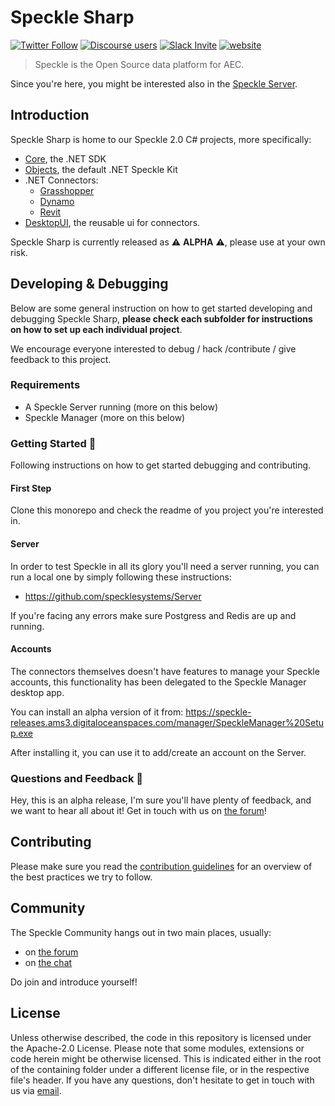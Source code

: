 # Speckle Sharp

[![Twitter Follow](https://img.shields.io/twitter/follow/SpeckleSystems?style=social)](https://twitter.com/SpeckleSystems) [![Discourse users](https://img.shields.io/discourse/users?server=https%3A%2F%2Fdiscourse.speckle.works&style=flat-square)](https://discourse.speckle.works)
[![Slack Invite](https://img.shields.io/badge/-slack-grey?style=flat-square&logo=slack)](https://speckle-works.slack.com/join/shared_invite/enQtNjY5Mzk2NTYxNTA4LTU4MWI5ZjdhMjFmMTIxZDIzOTAzMzRmMTZhY2QxMmM1ZjVmNzJmZGMzMDVlZmJjYWQxYWU0MWJkYmY3N2JjNGI) [![website](https://img.shields.io/badge/www-speckle.systems-royalblue?style=flat-square)](https://speckle.systems)


> Speckle is the Open Source data platform for AEC.

Since you're here, you might be interested also in the [Speckle Server](https://github.com/specklesystems/Server).

## Introduction

Speckle Sharp is home to our Speckle 2.0 C# projects, more specifically:

- [Core](Core), the .NET SDK
- [Objects](Objects), the default .NET Speckle Kit
- .NET Connectors:
  - [Grasshopper](ConnectorGrasshopper)
  - [Dynamo](ConnectorDynamo)
  - [Revit](ConnectorRevit)
- [DesktopUI](DesktopUI), the reusable ui for connectors.

Speckle Sharp is currently released as ⚠ **ALPHA** ⚠, please use at your own risk. 

## Developing & Debugging

Below are some general instruction on how to get started developing and debugging Speckle Sharp, **please check each subfolder for instructions on how to set up each individual project**. 

We encourage everyone interested to debug / hack /contribute / give feedback to this project.

### Requirements

- A Speckle Server running (more on this below)
- Speckle Manager (more on this below)

### Getting Started 🏁

Following instructions on how to get started debugging and contributing.

#### First Step

Clone this monorepo and check the readme of you project you're interested in.

#### Server

In order to test Speckle in all its glory you'll need a server running, you can run a local one by simply following these instructions:

- https://github.com/specklesystems/Server

If you're facing any errors make sure Postgress and Redis are up and running. 

#### Accounts

The connectors themselves doesn't have features to manage your Speckle accounts, this functionality has been delegated to the Speckle Manager desktop app.

You can install an alpha version of it from: https://speckle-releases.ams3.digitaloceanspaces.com/manager/SpeckleManager%20Setup.exe

After installing it, you can use it to add/create an account on the Server.



### Questions and Feedback 💬

Hey, this is an alpha release, I'm sure you'll have plenty of feedback, and we want to hear all about it! Get in touch with us on [the forum](https://discourse.speckle.works)! 



## Contributing

Please make sure you read the [contribution guidelines](.github/CONTRIBUTING.md) for an overview of the best practices we try to follow.



## Community

The Speckle Community hangs out in two main places, usually:

- on [the forum](https://discourse.speckle.works)
- on [the chat](https://speckle-works.slack.com/join/shared_invite/enQtNjY5Mzk2NTYxNTA4LTU4MWI5ZjdhMjFmMTIxZDIzOTAzMzRmMTZhY2QxMmM1ZjVmNzJmZGMzMDVlZmJjYWQxYWU0MWJkYmY3N2JjNGI)

Do join and introduce yourself!



## License

Unless otherwise described, the code in this repository is licensed under the Apache-2.0 License. Please note that some modules, extensions or code herein might be otherwise licensed. This is indicated either in the root of the containing folder under a different license file, or in the respective file's header. If you have any questions, don't hesitate to get in touch with us via [email](mailto:hello@speckle.systems).
